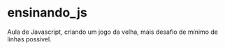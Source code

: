 # ensinando_js


Aula de Javascript, criando um jogo da velha, mais desafio de mínimo de linhas possível.
